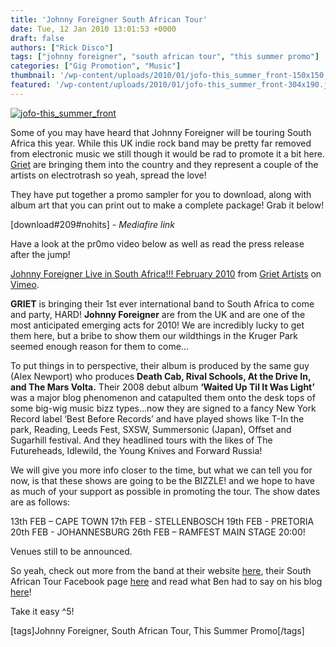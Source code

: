```yaml
---
title: 'Johnny Foreigner South African Tour'
date: Tue, 12 Jan 2010 13:01:53 +0000
draft: false
authors: ["Rick Disco"]
tags: ["johnny foreigner", "south african tour", "this summer promo"]
categories: ["Gig Promotion", "Music"]
thumbnail: '/wp-content/uploads/2010/01/jofo-this_summer_front-150x150.jpg'
featured: '/wp-content/uploads/2010/01/jofo-this_summer_front-304x190.jpg'
---
```


[![](/wp-content/uploads/2010/01/jofo-this_summer_front.jpg "jofo-this_summer_front")](/wp-content/uploads/2010/01/jofo-this_summer_front.jpg)

Some of you may have heard that Johnny Foreigner will be touring South Africa this year. While this UK indie rock band may be pretty far removed from electronic music we still though it would be rad to promote it a bit here. [Griet](http://www.griet.co.za/ "Griet") are bringing them into the country and they represent a couple of the artists on electrotrash so yeah, spread the love!

They have put together a promo sampler for you to download, along with album art that you can print out to make a complete package! Grab it below!

\[download#209#nohits\] - _Mediafire link_

Have a look at the pr0mo video below as well as read the press release after the jump!

[Johnny Foreigner Live in South Africa!!! February 2010](http://vimeo.com/8572739) from [Griet Artists](http://vimeo.com/grietartists) on [Vimeo](http://vimeo.com).

**GRIET** is bringing their 1st ever international band to South Africa to come and party, HARD! **Johnny Foreigner** are from the UK and are one of the most anticipated emerging acts for 2010! We are incredibly lucky to get them here, but a bribe to show them our wildthings in the Kruger Park seemed enough reason for them to come...

To put things in to perspective, their album is produced by the same guy (Alex Newport) who produces **Death Cab, Rival Schools, At the Drive In, and The Mars Volta.** Their 2008 debut album **‘Waited Up Til It Was Light’** was a major blog phenomenon and catapulted them onto the desk tops of some big-wig music bizz types…now they are signed to a fancy New York Record label ‘Best Before Records’ and have played shows like T-In the park, Reading, Leeds Fest, SXSW, Summersonic (Japan), Offset and Sugarhill festival. And they headlined tours with the likes of The Futureheads, Idlewild, the Young Knives and Forward Russia!

We will give you more info closer to the time, but what we can tell you for now, is that these shows are going to be the BIZZLE! and we hope to have as much of your support as possible in promoting the tour. The show dates are as follows:

13th FEB – CAPE TOWN 17th FEB - STELLENBOSCH 19th FEB - PRETORIA 20th FEB - JOHANNESBURG 26th FEB – RAMFEST MAIN STAGE 20:00!

Venues still to be announced.

So yeah, check out more from the band at their website [here](http://johnnyforeignerband.com/ "Johnny Foreigner"), their South African Tour Facebook page [here](http://www.facebook.com/group.php?gid=163437503945&ref=search&sid=599981205.3428265341..1 "Jo Fo Facebook Tour") and read what Ben had to say on his blog [here](http://so-many-animal-calls.blogspot.com/2010/01/yo-we-have-present-for-you.html "Jo Fo on Bens Blog")!

Take it easy ^5!

\[tags\]Johnny Foreigner, South African Tour, This Summer Promo\[/tags\]